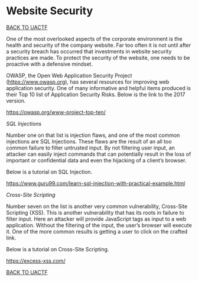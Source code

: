 # Website Security 
[BACK TO UACTF](/UACTF)<br>

One of the most overlooked aspects of the corporate environment is the health and security of the company website. Far too often it is not until after a security breach has occurred that investments in website security practices are made. To protect the security of the website, one needs to be proactive with a defensive mindset. <br> 

OWASP, the Open Web Application Security Project (https://www.owasp.org), has several resources for improving web application security. One of many informative and
helpful items produced is their Top 10 list of Application Security Risks. Below is the link to the 2017 version. <br>

https://owasp.org/www-project-top-ten/ <br>

<i>SQL Injections</i> <br>

Number one on that list is injection flaws, and one of the most common injections are SQL Injections. These flaws are the result of an all too common failure to filter untrusted input. By not filtering user input, an attacker can easily inject commands that can potentially result in the loss of important or confidential data and even the hijacking of a client’s browser. <br>

Below is a tutorial on SQL Injection. <br>

https://www.guru99.com/learn-sql-injection-with-practical-example.html <br>

<i>Cross-Site Scripting</i> <br>

Number seven on the list is another very common vulnerability, Cross-Site Scripting (XSS). This is another vulnerability that has its roots in failure to filter input. Here an attacker will provide JavaScript tags as input to a web application. Without the filtering of the input, the user’s browser will execute it. One of the more common results is getting a user to click on the crafted link. <br>

Below is a tutorial on Cross-Site Scripting. <br>

https://excess-xss.com/

[BACK TO UACTF](/UACTF)<br>